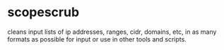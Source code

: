 # scopescrub
cleans input lists of ip addresses, ranges, cidr, domains, etc, in as many formats as possible for input or use in other tools and scripts.
